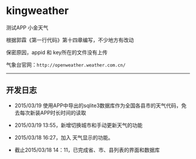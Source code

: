 # kingweather
测试APP 小金天气 

根据郭霖《第一行代码》第十四章编写，不少地方有改动

保密原因，appid 和 key所在的文件没有上传

气象台官网：`http://openweather.weather.com.cn/`

----------------------
## 开发日志


- 2015/03/19 使用APP中导出的sqlite3数据库作为全国各县市的天气代码，免去每次新装APP时长时间的读取

- 2015/03/19 13:55，新增切换城市和手动更新天气的功能

- 2015/03/18 16:27，加入 天气显示的功能。

- 截止2015/03/18 14：11，已完成省、市、县列表的界面和数据库